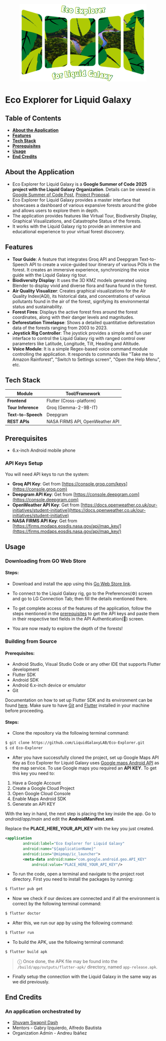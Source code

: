 <p align="center">
  <img alt="Eco Explorer for Liquid Galaxy" src="https://github.com/LiquidGalaxyLAB/Eco-Explorer/blob/main/assets/logos/logo.png?raw=true" height="250px">
</p>  

# Eco Explorer for Liquid Galaxy

## Table of Contents

- **[About the Application](#about-the-application)**
- **[Features](#features)**
- **[Tech Stack](#tech-stack)**
- **[Prerequisites](#prerequisites)**
- **[Usage](#usage)**
- **[End Credits](#end-credits)**

## About the Application

* Eco Explorer for Liquid Galaxy is a **Google Summer of Code 2025 project with the Liquid Galaxy Organization**. Details can be viewed in [Google Summer of Code Post](https://summerofcode.withgoogle.com/programs/2025/projects/5LWWagWD), [Project Proposal](https://docs.google.com/document/d/1nkxPkUJKnywNoUq8j_fWccEUoKljx3gN8Pv26rplnmA/).
* Eco Explorer for Liquid Galaxy provides a master interface that showcases a dashboard of various expansive forests around the globe and allows users to explore them in depth.
* The application provides features like Virtual Tour, Biodiversity Display, Graphical Visualizations, and Catastrophe Status of the forests.
* It works with the Liquid Galaxy rig to provide an immersive and educational experience to your virtual forest discovery.
## Features

* **Tour Guide**: A feature that integrates Groq API and Deepgram Text-to-Speech API to create a voice-guided tour itinerary of various POIs in the forest. It creates an immersive experience, synchronizing the voice guide with the Liquid Galaxy rig tour.
* **Biodiversity Display**: It uses the 3D KMZ models generated using Blender to display vivid and diverse flora and fauna found in the forest.
* **Air Quality Visualizer**: Creates graphical visualizations for the Air Quality Index(AQI), its historical data, and concentrations of various pollutants found in the air of the forest, signifying its environmental status and sustainability.
* **Forest Fires**: Displays the active forest fires around the forest coordinates, along with their danger levels and magnitudes.
* **Deforestation Timelapse**: Shows a detailed quantitative deforestation data of the forests ranging from 2003 to 2023.
* **Joystick Rig Controller**: The joystick provides a simple and fun user interface to control the Liquid Galaxy rig with ranged control over parameters like Latitude, Longitude, Tilt, Heading and Altitude.
* **Voice Module**: It is a simple Regex-based voice command module controlling the application. It responds to commands like "Take me to Amazon Rainforest", "Switch to Settings screen", "Open the Help Menu", etc.

## Tech Stack

| Module               | Tool/Framework                           |
|----------------------|------------------------------------------|
| **Frontend**         | Flutter (Cross-platform)                 |
| **Tour Inference**   | Groq (Gemma-2-9B-IT)                     |
| **Text-to-Speech**   | Deepgram                                 |
| **REST APIs**        | NASA FIRMS API, OpenWeather API          |

## Prerequisites

* 6.x-inch Android mobile phone
  
### API Keys Setup

You will need API keys to run the system:

- **Groq API Key**: Get from [https://console.groq.com/keys](https://console.groq.com)  
- **Deepgram API Key**: Get from [https://console.deepgram.com](https://console.deepgram.com)
- **OpenWeather API Key**: Get from [https://docs.openweather.co.uk/our-initiatives/student-initiative](https://docs.openweather.co.uk/our-initiatives/student-initiative)
- **NASA FIRMS API Key**: Get from [https://firms.modaps.eosdis.nasa.gov/api/map_key/](https://firms.modaps.eosdis.nasa.gov/api/map_key/)

## Usage

### Downloading from GO Web Store

#### Steps:
* Download and install the app using this [Go Web Store link](https://store.liquidgalaxy.eu/app.html?name=Eco%20Explorer%20for%20Liquid%20Galaxy). 
* To connect to the Liquid Galaxy rig, go to the Preferences(⚙️) screen and go to LG Connection Tab; then fill the details mentioned there.
* To get complete access of the features of the application, follow the steps mentioned in the [prerequisites](#prerequisites) to get the API keys and paste them in their respective text fields in the API Authentication(🔑) screen.

* You are now ready to explore the depth of the forests!

### Building from Source

#### Prerequisites:

* Android Studio, Visual Studio Code or any other IDE that supports Flutter development
* Flutter SDK
* Android SDK
* Android 6.x-inch device or emulator
* Git

Documentation on how to set up Flutter SDK and its environment can be found [here](https://flutter.dev/docs/get-started/install). Make sure to have [Git](https://git-scm.com/) and [Flutter](https://flutter.dev) installed in your machine before proceeding.

#### Steps:

* Clone the repository via the following terminal command:

```bash
$ git clone https://github.com/LiquidGalaxyLAB/Eco-Explorer.git
$ cd Eco-Explorer
```

* After you have successfully cloned the project, set up Google Maps API Key as Eco Explorer for Liquid Galaxy uses [Google maps Android API](https://developers.google.com/maps/documentation/android-sdk/overview?hl=pt-br) as the map service. To use Google maps you required an **API KEY**. To get this key you need to:

1. Have a Google Account
2. Create a Google Cloud Project
3. Open Google Cloud Console
4. Enable Maps Android SDK
5. Generate an API KEY

With the key in hand, the next step is placing the key inside the app. Go to *android/app/main* and edit the **AndroidManifest.xml**.

Replace the **PLACE_HERE_YOUR_API_KEY** with the key you just created.

```XML
<application
        android:label="Eco Explorer for Liquid Galaxy"
        android:name="${applicationName}"
        android:icon="@mipmap/ic_launcher">
        <meta-data android:name="com.google.android.geo.API_KEY"
            android:value="PLACE_HERE_YOUR_API_KEY"/>
```  

* To run the code, open a terminal and navigate to the project root directory. First you need to install the packages by running:

```bash
$ flutter pub get
```

* Now we check if our devices are connected and if all the environment is correct by the following terminal command:

```bash
$ flutter doctor
```

*  After this, we run our app by using the following command:

```bash
$ flutter run
```

* To build the APK, use the following terminal command:

```bash
$ flutter build apk
```

> ⓘ  Once done, the APK file may be found into the `/build/app/outputs/flutter-apk/` directory, named `app-release.apk`.

* Finally setup the connection with the Liquid Galaxy in the same way as we did previously.

## End Credits
### An application orchestrated by
* [Shuvam Swapnil Dash](https://github.com/Ssdosaofc)
* Mentors - Gabry Izquierdo, Alfredo Bautista
* Organization Admin - Andreu Ibáñez
